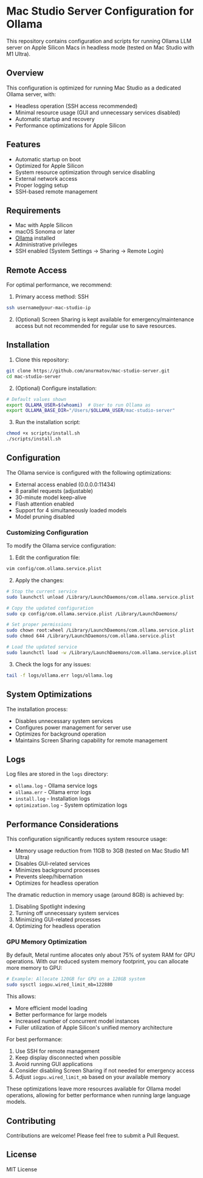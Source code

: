 # Mac Studio Server Configuration for Ollama

This repository contains configuration and scripts for running Ollama LLM server on Apple Silicon Macs in headless mode (tested on Mac Studio with M1 Ultra).

## Overview

This configuration is optimized for running Mac Studio as a dedicated Ollama server, with:
- Headless operation (SSH access recommended)
- Minimal resource usage (GUI and unnecessary services disabled)
- Automatic startup and recovery
- Performance optimizations for Apple Silicon

## Features

- Automatic startup on boot
- Optimized for Apple Silicon
- System resource optimization through service disabling
- External network access
- Proper logging setup
- SSH-based remote management

## Requirements

- Mac with Apple Silicon
- macOS Sonoma or later
- [Ollama](https://ollama.com/) installed
- Administrative privileges
- SSH enabled (System Settings → Sharing → Remote Login)

## Remote Access

For optimal performance, we recommend:
1. Primary access method: SSH
```bash
ssh username@your-mac-studio-ip
```

2. (Optional) Screen Sharing is kept available for emergency/maintenance access but not recommended for regular use to save resources.

## Installation

1. Clone this repository:
```bash
git clone https://github.com/anurmatov/mac-studio-server.git
cd mac-studio-server
```

2. (Optional) Configure installation:
```bash
# Default values shown
export OLLAMA_USER=$(whoami)  # User to run Ollama as
export OLLAMA_BASE_DIR="/Users/$OLLAMA_USER/mac-studio-server"
```

3. Run the installation script:
```bash
chmod +x scripts/install.sh
./scripts/install.sh
```

## Configuration

The Ollama service is configured with the following optimizations:
- External access enabled (0.0.0.0:11434)
- 8 parallel requests (adjustable)
- 30-minute model keep-alive
- Flash attention enabled
- Support for 4 simultaneously loaded models
- Model pruning disabled

### Customizing Configuration

To modify the Ollama service configuration:

1. Edit the configuration file:
```bash
vim config/com.ollama.service.plist
```

2. Apply the changes:
```bash
# Stop the current service
sudo launchctl unload /Library/LaunchDaemons/com.ollama.service.plist

# Copy the updated configuration
sudo cp config/com.ollama.service.plist /Library/LaunchDaemons/

# Set proper permissions
sudo chown root:wheel /Library/LaunchDaemons/com.ollama.service.plist
sudo chmod 644 /Library/LaunchDaemons/com.ollama.service.plist

# Load the updated service
sudo launchctl load -w /Library/LaunchDaemons/com.ollama.service.plist
```

3. Check the logs for any issues:
```bash
tail -f logs/ollama.err logs/ollama.log
```

## System Optimizations

The installation process:
- Disables unnecessary system services
- Configures power management for server use
- Optimizes for background operation
- Maintains Screen Sharing capability for remote management

## Logs

Log files are stored in the `logs` directory:
- `ollama.log` - Ollama service logs
- `ollama.err` - Ollama error logs
- `install.log` - Installation logs
- `optimization.log` - System optimization logs

## Performance Considerations

This configuration significantly reduces system resource usage:
- Memory usage reduction from 11GB to 3GB (tested on Mac Studio M1 Ultra)
- Disables GUI-related services
- Minimizes background processes
- Prevents sleep/hibernation
- Optimizes for headless operation

The dramatic reduction in memory usage (around 8GB) is achieved by:
1. Disabling Spotlight indexing
2. Turning off unnecessary system services
3. Minimizing GUI-related processes
4. Optimizing for headless operation

### GPU Memory Optimization

By default, Metal runtime allocates only about 75% of system RAM for GPU operations. With our reduced system memory footprint, you can allocate more memory to GPU:

```bash
# Example: Allocate 120GB for GPU on a 128GB system
sudo sysctl iogpu.wired_limit_mb=122880
```

This allows:
- More efficient model loading
- Better performance for large models
- Increased number of concurrent model instances
- Fuller utilization of Apple Silicon's unified memory architecture

For best performance:
1. Use SSH for remote management
2. Keep display disconnected when possible
3. Avoid running GUI applications
4. Consider disabling Screen Sharing if not needed for emergency access
5. Adjust `iogpu.wired_limit_mb` based on your available memory

These optimizations leave more resources available for Ollama model operations, allowing for better performance when running large language models.

## Contributing

Contributions are welcome! Please feel free to submit a Pull Request.

## License

MIT License